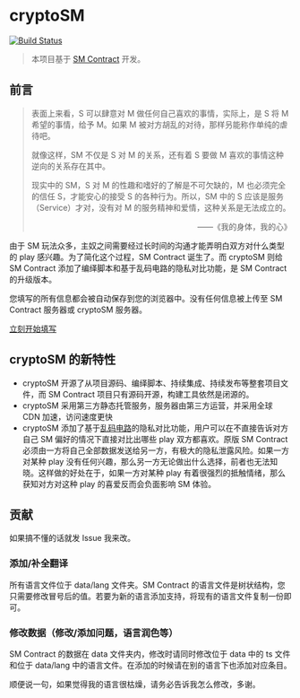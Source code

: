 # cryptoSM

[![Build Status](https://travis-ci.com/b1f6c1c4/cryptoSM.svg?branch=master)](https://travis-ci.com/b1f6c1c4/cryptoSM)

> 本项目基于 [SM Contract](https://github.com/SCLeoX/sm-contract) 开发。

## 前言
> 表面上来看，S 可以肆意对 M 做任何自己喜欢的事情，实际上，是 S 将 M 希望的事情，给予 M。如果 M 被对方胡乱的对待，那样叧能称作单纯的虐待吧。
>
> 就像这样，SM 不仅是 S 对 M 的关系，还有着 S 要做 M 喜欢的事情这种逆向的关系存在其中。
>
> 现实中的 SM，S 对 M 的性趣和嗜好的了解是不可欠缺的，M 也必须完全的信任 S，才能安心的接受 S 的各种行为。所以，SM 中的 S 应该是服务（Service）才对，没有对 M 的服务精神和爱情，这种关系是无法成立的。
>
> <div align="right">——《我的身体，我的心》</div>

由于 SM 玩法众多，主奴之间需要经过长时间的沟通才能弄明白双方对什么类型的 play 感兴趣。为了简化这个过程，SM Contract 诞生了。而 cryptoSM 则给 SM Contract 添加了编绎脚本和基于乱码电路的隐私对比功能，是 SM Contract 的升级版本。

您填写的所有信息都会被自动保存到您的浏览器中。没有任何信息被上传至 SM Contract 服务器或 cryptoSM 服务器。

[立刻开始填写](https://sm.b1f6c1c4.info/)

## cryptoSM 的新特性

- cryptoSM 开源了从项目源码、编绎脚本、持续集成、持续发布等整套项目文件，而 SM Contract 项目只有源码开源，构建工具依然是闭源的。
- cryptoSM 采用第三方静态托管服务，服务器由第三方运营，并采用全球 CDN 加速，访问速度更快
- cryptoSM 添加了基于[乱码电路](https://en.wikipedia.org/wiki/Garbled_circuit)的隐私对比功能，用户可以在不直接告诉对方自己 SM 偏好的情况下直接对比出哪些 play 双方都喜欢。原版 SM Contract 必须由一方将自己全部数据发送给另一方，有极大的隐私泄露风险。如果一方对某种 play 没有任何兴趣，那么另一方无论做出什么选择，前者也无法知晓。这样做的好处在于，如果一方对某种 play 有着很强烈的抵触情绪，那么获知对方对这种 play 的喜爱反而会负面影响 SM 体验。

## 贡献
如果搞不懂的话就发 Issue 我来改。

### 添加/补全翻译
所有语言文件位于 data/lang 文件夹。SM Contract 的语言文件是树状结构，您只需要修改冒号后的值。若要为新的语言添加支持，将现有的语言文件复制一份即可。

### 修改数据（修改/添加问题，语言润色等）
SM Contract 的数据在 data 文件夹内，修改时请同时修改位于 data 中的 ts 文件和位于 data/lang 中的语言文件。在添加的时候请在别的语言下也添加对应条目。

顺便说一句，如果觉得我的语言很枯燥，请务必告诉我怎么修改，多谢。
